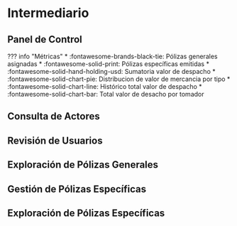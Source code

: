 # Intermediario

## Panel de Control

??? info "Métricas"
    * :fontawesome-brands-black-tie:  Pólizas  generales asignadas
    * :fontawesome-solid-print:  Pólizas específicas emitidas
    * :fontawesome-solid-hand-holding-usd: Sumatoria valor de despacho
    * :fontawesome-solid-chart-pie:  Distribucion de valor de mercancia por tipo
    * :fontawesome-solid-chart-line:  Histórico total valor de despacho
    * :fontawesome-solid-chart-bar:  Total valor de desacho por tomador

## Consulta de Actores

## Revisión de Usuarios

## Exploración de Pólizas Generales

## Gestión de Pólizas Específicas

## Exploración de Pólizas Específicas